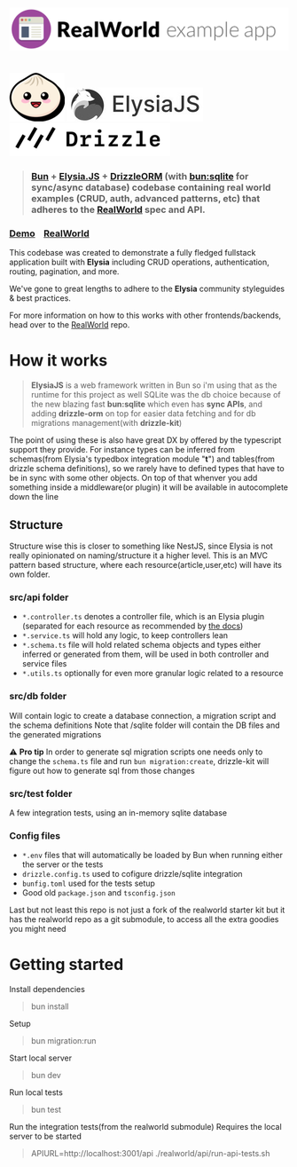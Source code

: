 # ![RealWorld Example App](logo.png)
######


![Bun](assets/bun.png) ![ElysiaJS](assets/elysia.jpg) ![DrizzleORM](assets/drz.png)

###
> ### [Bun](https://bun.sh/) + [Elysia.JS](https://elysiajs.com/) + [DrizzleORM](https://orm.drizzle.team/) (with [bun:sqlite](https://bun.sh/docs/api/sqlite) for sync/async database) codebase containing real world examples (CRUD, auth, advanced patterns, etc) that adheres to the [RealWorld](https://github.com/gothinkster/realworld) spec and API.

### [Demo](https://demo.realworld.io/)&nbsp;&nbsp;&nbsp;&nbsp;[RealWorld](https://github.com/gothinkster/realworld)

This codebase was created to demonstrate a fully fledged fullstack application built with **Elysia** including CRUD operations, authentication, routing, pagination, and more.

We've gone to great lengths to adhere to the **Elysia** community styleguides & best practices.

For more information on how to this works with other frontends/backends, head over to the [RealWorld](https://github.com/gothinkster/realworld) repo.

# How it works

> **ElysiaJS** is a web framework written in Bun so i'm using that as the runtime for this project as well
> SQLite was the db choice because of the new blazing fast **bun:sqlite** which even has **sync APIs**, and adding **drizzle-orm** on top for easier data fetching and for db migrations management(with **drizzle-kit**)

The point of using these is also have great DX by offered by the typescript support they provide.
For instance types can be inferred from schemas(from Elysia's typedbox integration module "**t**") and tables(from drizzle schema definitions), so we rarely have to defined types that have to be in sync with some other objects.
On top of that whenver you add something inside a middleware(or plugin) it will be available in autocomplete down the line

## Structure

Structure wise this is closer to something like NestJS, since Elysia is not really opinionated on naming/structure it a higher level. This is an MVC pattern based structure, where each resource(article,user,etc) will have its own folder.

### src/api folder

- `*.controller.ts` denotes a controller file, which is an Elysia plugin (separated for each resource as recommended by [the docs](https://elysiajs.com/essential/plugin.html#plugin))
- `*.service.ts` will hold any logic, to keep controllers lean
- `*.schema.ts` file will hold related schema objects and types either inferred or generated from them, will be used in both controller and service files
- `*.utils.ts` optionally for even more granular logic related to a resource

### src/db folder

Will contain logic to create a database connection, a migration script and the schema definitions
Note that /sqlite folder will contain the DB files and the generated migrations

:warning: **Pro tip** In order to generate sql migration scripts one needs only to change the `schema.ts` file and run `bun migration:create`, drizzle-kit will figure out how to generate sql from those changes

### src/test folder

A few integration tests, using an in-memory sqlite database

### Config files

- `*.env` files that will automatically be loaded by Bun when running either the server or the tests
- `drizzle.config.ts` used to cofigure drizzle/sqlite integration
- `bunfig.toml` used for the tests setup
- Good old `package.json` and `tsconfig.json`

Last but not least this repo is not just a fork of the realworld starter kit but it has the realworld repo as a git submodule, to access all the extra goodies you might need

# Getting started

Install dependencies

> bun install

Setup

> bun migration:run

Start local server

> bun dev

Run local tests

> bun test

Run the integration tests(from the realworld submodule)
Requires the local server to be started

> APIURL=http://localhost:3001/api ./realworld/api/run-api-tests.sh


<!-- <style type="text/css" style="display: none">
  *:has(>img[src*="#logo"]) {
    display: flex;
    justify-content: center;
    align-items: center;
  }

  img[src*="#bunlogo"] {
    width:100px;
    height:90px;
  }
  img[src*="#elysialogo"] {
    width:250px;
}
</style> -->